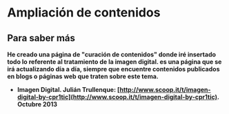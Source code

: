 # Ampliación de contenidos

## Para saber más

**He creado una página de "curación de contenidos" donde iré insertado todo lo referente al tratamiento de la imagen digital. es una página que se irá actualizando día a día, siempre que encuentre contenidos publicados en blogs o páginas web que traten sobre este tema.**

*   **Imagen Digital. Julián Trullenque: [http://www.scoop.it/t/imagen-digital-by-cpr1tic](http://www.scoop.it/t/imagen-digital-by-cpr1tic). Octubre 2013**

